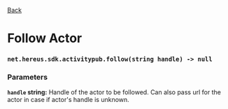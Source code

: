 [Back](README.md)

# Follow Actor

### `net.hereus.sdk.activitypub.follow(string handle) -> null`

### Parameters

**`handle` string:** Handle of the actor to be followed. Can also pass url for the actor in case if actor's handle is unknown.